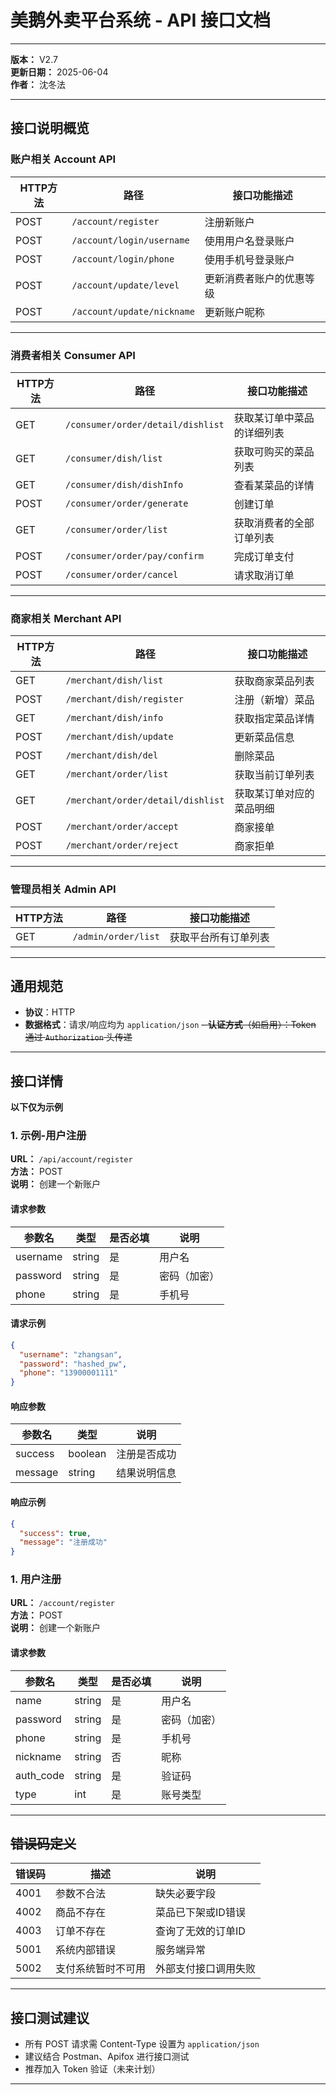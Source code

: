 # 美鹅外卖平台系统 - API 接口文档

---

**版本：** V2.7  
**更新日期：** 2025-06-04  
**作者：** 沈冬法  

---

## 接口说明概览

### 账户相关 Account API

| HTTP方法 | 路径                          | 接口功能描述                 |
|----------|-------------------------------|------------------------------|
| POST     | `/account/register`           | 注册新账户                   |
| POST     | `/account/login/username`     | 使用用户名登录账户           |
| POST     | `/account/login/phone`        | 使用手机号登录账户           |
| POST     | `/account/update/level`       | 更新消费者账户的优惠等级     |
| POST     | `/account/update/nickname`    | 更新账户昵称                 |

---

### 消费者相关 Consumer API

| HTTP方法 | 路径                                      | 接口功能描述                   |
|----------|-------------------------------------------|--------------------------------|
| GET      | `/consumer/order/detail/dishlist`         | 获取某订单中菜品的详细列表     |
| GET      | `/consumer/dish/list`                     | 获取可购买的菜品列表           |
| GET      | `/consumer/dish/dishInfo`                 | 查看某菜品的详情               |
| POST     | `/consumer/order/generate`                | 创建订单                       |
| GET      | `/consumer/order/list`                    | 获取消费者的全部订单列表       |
| POST     | `/consumer/order/pay/confirm`             | 完成订单支付                   |
| POST     | `/consumer/order/cancel`                  | 请求取消订单                   |

---

### 商家相关 Merchant API

| HTTP方法 | 路径                                      | 接口功能描述                   |
|----------|-------------------------------------------|--------------------------------|
| GET      | `/merchant/dish/list`                     | 获取商家菜品列表               |
| POST     | `/merchant/dish/register`                 | 注册（新增）菜品               |
| GET      | `/merchant/dish/info`                     | 获取指定菜品详情               |
| POST     | `/merchant/dish/update`                   | 更新菜品信息                   |
| POST     | `/merchant/dish/del`                      | 删除菜品                       |
| GET      | `/merchant/order/list`                    | 获取当前订单列表               |
| GET      | `/merchant/order/detail/dishlist`         | 获取某订单对应的菜品明细       |
| POST     | `/merchant/order/accept`                  | 商家接单                       |
| POST     | `/merchant/order/reject`                  | 商家拒单                       |

---

### 管理员相关 Admin API

| HTTP方法 | 路径                          | 接口功能描述           |
|----------|-------------------------------|------------------------|
| GET      | `/admin/order/list`           | 获取平台所有订单列表   |
---

## 通用规范

- **协议**：HTTP
- **数据格式**：请求/响应均为 `application/json`
~~- **认证方式**（如启用）：Token 通过 `Authorization` 头传递~~
---

## 接口详情

**以下仅为示例**

### 1. 示例-用户注册

**URL：** `/api/account/register`  
**方法：** POST  
**说明：** 创建一个新账户

#### 请求参数

| 参数名   | 类型   | 是否必填 | 说明       |
|----------|--------|----------|------------|
| username | string | 是       | 用户名     |
| password | string | 是       | 密码（加密） |
| phone    | string | 是       | 手机号     |

#### 请求示例

```json
{
  "username": "zhangsan",
  "password": "hashed_pw",
  "phone": "13900001111"
}
```

#### 响应参数

| 参数名   | 类型    | 说明           |
|----------|---------|----------------|
| success  | boolean | 注册是否成功   |
| message  | string  | 结果说明信息   |

#### 响应示例

```json
{
  "success": true,
  "message": "注册成功"
}
```

### 1. 用户注册

**URL：** `/account/register`  
**方法：** POST  
**说明：** 创建一个新账户

#### 请求参数

| 参数名   | 类型   | 是否必填 | 说明       |
|----------|--------|----------|------------|
| name | string | 是       | 用户名     |
| password | string | 是       | 密码（加密） |
| phone    | string | 是       | 手机号     |
| nickname    | string | 否       | 昵称   |
| auth_code    | string | 是       | 验证码     |
| type    | int | 是       | 账号类型     |

---



## ~~错误码定义~~

| 错误码 | 描述                       | 说明                           |
|--------|----------------------------|--------------------------------|
| 4001   | 参数不合法                 | 缺失必要字段                   |
| 4002   | 商品不存在                 | 菜品已下架或ID错误             |
| 4003   | 订单不存在                 | 查询了无效的订单ID             |
| 5001   | 系统内部错误               | 服务端异常                     |
| 5002   | 支付系统暂时不可用         | 外部支付接口调用失败           |

---

## 接口测试建议

- 所有 POST 请求需 Content-Type 设置为 `application/json`
- 建议结合 Postman、Apifox 进行接口测试
- 推荐加入 Token 验证（未来计划）

---


